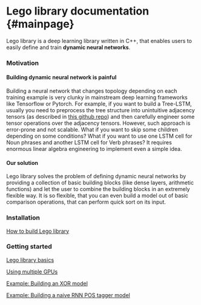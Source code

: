 Lego library documentation {#mainpage}
========

Lego library is a deep learning library written in C++, that enables users to easily define and train **dynamic neural networks**.

### Motivation

#### Building dynamic neural network is painful

Building a neural network that changes topology depending on each training example is very clunky in mainstream deep learning frameworks like Tensorflow or Pytorch. For example, if you want to build a Tree-LSTM, usually you need to preprocess the tree structure into unintuitive adjacency tensors (as described in [this github repo](https://github.com/unbounce/pytorch-tree-lstm)) and then carefully engineer some tensor operations over the adjacency tensors. However, such approach is error-prone and not scalable. What if you want to skip some children depending on some conditions? What if you want to use one LSTM cell for Noun phrases and another LSTM cell for Verb phrases? It requires enormous linear algebra engineering to implement even a simple idea.

#### Our solution

Lego library solves the problem of defining dynamic neural networks by providing a collection of basic building blocks (like dense layers, arithmetic functions) and let the user to combine the building blocks in an extremely flexible way. It is so flexible, that you can even build a model out of basic comparison operations, that can perform quick sort on its input.

### Installation

[How to build Lego library](tutorials/installation.md)

### Getting started

[Lego library basics](tutorials/basics.md)

[Using multiple GPUs](tutorials/using_multiple_gpus.md)

[Example: Building an XOR model](tutorials/examples/xor/index.md)

[Example: Building a naive RNN POS tagger model](tutorials/examples/rnn_diy/index.md)
